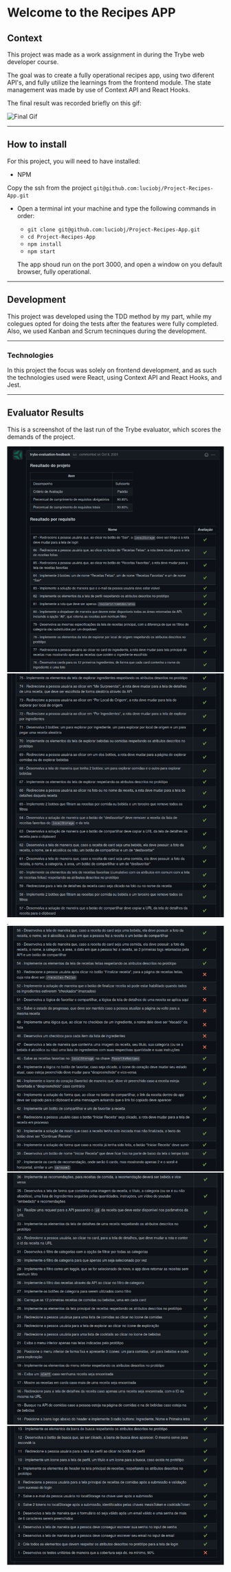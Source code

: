 # Welcome to the Recipes APP

## Context

This project was made as a work assignment in during the Trybe web developer course.

The goal was to create a fully operational recipes app, using two diferent API's, and fully utilize the learnings from the frontend module. The state management was made by use of Context API and React Hooks.

The final result was recorded briefly on this gif:

![Final Gif](./public/final.gif)

---

## How to install

For this project, you will need to have installed:
- NPM

Copy the ssh from the project `git@github.com:luciobj/Project-Recipes-App.git`

* Open a terminal int your machine and type the following commands in order:

  * `git clone git@github.com:luciobj/Project-Recipes-App.git`
  * `cd Project-Recipes-App`
  * `npm install`
  * `npm start`

  The app shoud run on the port 3000, and open a window on you default browser, fully operational.

---

## Development

This project was developed using the TDD method by my part, while my colegues opted for doing the tests after the features were fully completed. Also, we used Kanban and Scrum tecninques during the development.

---

### Technologies

In this project the focus was solely on frontend development, and as such the technologies used were React, using Context API and React Hooks, and Jest.

---

## Evaluator Results

This is a screenshot of the last run of the Trybe evaluator, which scores the demands of the project.

![Evaluator Results 1](./public/evaluator-results-1.png)
![Evaluator Results 2](./public/evaluator-results-2.png)
![Evaluator Results 3](./public/evaluator-results-3.png)
![Evaluator Results 4](./public/evaluator-results-4.png)
![Evaluator Results 5](./public/evaluator-results-5.png)
![Evaluator Results 6](./public/evaluator-results-6.png)
